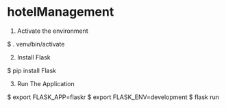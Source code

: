 # hotelManagement
1. Activate the environment

$ . venv/bin/activate
  
2. Install Flask

$ pip install Flask

3. Run The Application

$ export FLASK_APP=flaskr
$ export FLASK_ENV=development
$ flask run
